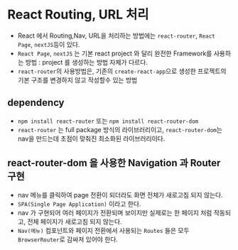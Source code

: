 # React Routing, URL 처리

- React 에서 Routing,Nav, URL을 처리하는 방법에는 `react-router`, `React Page`, `nextJS`등이 있다.
- `React Page`, `nextJS` 는 기본 react project 와 달리 완전한 Framework를
  사용하는 방법 : project 를 생성하는 방법 자체가 다르다.
- `react-router`의 사용방법은, 기존의 `create-react-app`으로 생성한
  프로젝트의 기본 구조를 변경하지 않고 작성할수 있는 방법

## dependency

- `npm install react-router` 또는 `npm install react-router-dom`
- `react-router` 는 full package 방식의 라이브러리이고, `react-router-dom`는
  nav을 만드는데 초점이 맞춰진 최소화된 라이브러리이다.

## react-router-dom 을 사용한 Navigation 과 Router 구현

- nav 메뉴를 클릭하여 page 전환이 되더라도 화면 전체가 새로고침 되지 않는다.
- `SPA(Single Page Application)` 이라고 한다.
- nav 가 구현되어 여러 페이지가 전환되며 보이지만 실제로는 한 페이지 처럼 작동되고,
  전체 페이지가 새로고침 되지 않는다.
- `Nav(메뉴)` 컴포넌트와 페이지 전환에서 사용되는 `Routes` 들은 모두 `BrowserRouter`로
  감싸져 있어야 한다.
